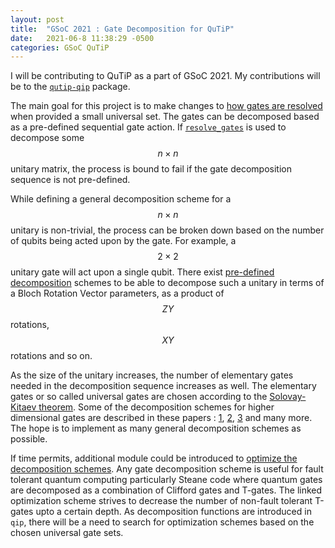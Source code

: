 ```yaml
---
layout: post
title:  "GSoC 2021 : Gate Decomposition for QuTiP"
date:   2021-06-8 11:38:29 -0500
categories: GSoC QuTiP
---
```

I will be contributing to QuTiP as a part of GSoC 2021. My contributions will be
to the [`qutip-qip`](https://github.com/qutip/qutip-qip) package.

The main goal for this project is to make changes to [how gates are resolved](https://github.com/qutip/qutip-qip/blob/master/src/qutip_qip/circuit.py#L529) when provided a small universal set. The gates can be decomposed
based as a pre-defined sequential gate action. If [`resolve_gates`](https://github.com/qutip/qutip-qip/blob/master/src/qutip_qip/circuit.py#L1025) is used to decompose some $$ n \times n $$ unitary matrix, the process is bound to fail if the gate decomposition sequence is not pre-defined.

While defining a general decomposition scheme for a $$ n \times n $$ unitary is
non-trivial, the process can be broken down based on the number of qubits being
acted upon by the gate. For example, a $$ 2 \times 2 $$ unitary gate will act upon a single qubit. There exist [pre-defined decomposition](https://arxiv.org/abs/quant-ph/9503016) schemes to be able to decompose such a unitary in terms of a Bloch Rotation Vector parameters, as a product of $$ ZY $$ rotations, $$ XY $$ rotations and so on.

As the size of the unitary increases, the number of elementary gates needed in
the decomposition sequence increases as well. The elementary gates or so called universal gates are chosen according to the [Solovay-Kitaev theorem](https://arxiv.org/abs/quant-ph/0505030). Some of the decomposition schemes for higher dimensional gates are described in these papers : [1](https://arxiv.org/abs/quant-ph/0504100), [2](https://www.osti.gov/biblio/889415), [3](https://arxiv.org/abs/quant-ph/0311008) and many more. The hope is to implement as many general decomposition schemes as possible.

If time permits, additional module could be introduced to [optimize the decomposition schemes](https://arxiv.org/abs/1210.0974). Any gate decomposition scheme is useful for fault tolerant quantum computing particularly Steane code where quantum gates are decomposed as a combination of Clifford gates and T-gates. The linked optimization scheme strives to decrease the number of non-fault tolerant T-gates upto a certain depth. As decomposition functions are introduced in `qip`, there will be a need to search for optimization schemes based on the chosen universal gate sets. 
